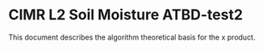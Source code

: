 # CIMR L2 Soil Moisture ATBD-test2
This document describes the algorithm theoretical basis for the x product.


```{tableofcontents}
```

